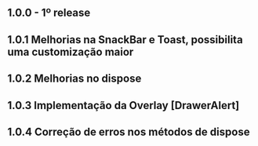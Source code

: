 ## 1.0.0 - 1º release

## 1.0.1 Melhorias na SnackBar e Toast, possibilita uma customização maior 

## 1.0.2 Melhorias no dispose

## 1.0.3 Implementação da Overlay [DrawerAlert]

## 1.0.4 Correção de erros nos métodos de dispose